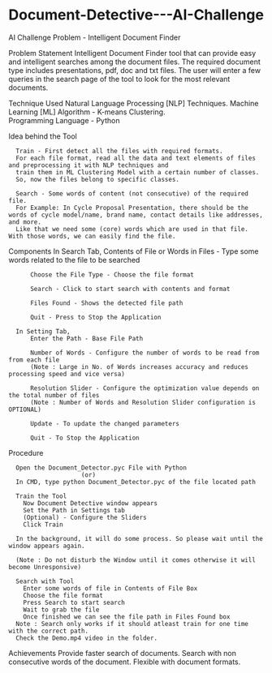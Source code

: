 # Document-Detective---AI-Challenge
AI Challenge Problem - Intelligent Document Finder

Problem Statement
      Intelligent Document Finder tool that can provide easy and intelligent searches among the document files. The required document type includes presentations, pdf, doc and txt files. The user will enter a few queries in the search page of the tool to look for the most relevant documents.


Technique Used
      Natural Language Processing [NLP] Techniques.
      Machine Learning [ML] Algorithm - K-means Clustering.  
      Programming Language - Python


Idea behind the Tool
  
      Train - First detect all the files with required formats.  
      For each file format, read all the data and text elements of files and preprocessing it with NLP techniques and 
      train them in ML Clustering Model with a certain number of classes. 
      So, now the files belong to specific classes. 

      Search - Some words of content (not consecutive) of the required file. 
      For Example: In Cycle Proposal Presentation, there should be the words of cycle model/name, brand name, contact details like addresses, and more. 
      Like that we need some (core) words which are used in that file. With those words, we can easily find the file.


Components
      In Search Tab, 
          Contents of File or Words in Files - Type some words related to the file to be searched

          Choose the File Type - Choose the file format

          Search - Click to start search with contents and format

          Files Found - Shows the detected file path

          Quit - Press to Stop the Application

      In Setting Tab,
          Enter the Path - Base File Path

          Number of Words - Configure the number of words to be read from from each file
          (Note : Large in No. of Words increases accuracy and reduces processing speed and vice versa)

          Resolution Slider - Configure the optimization value depends on the total number of files
          (Note : Number of Words and Resolution Slider configuration is OPTIONAL)

          Update - To update the changed parameters 

          Quit - To Stop the Application


Procedure

      Open the Document_Detector.pyc File with Python
                        (or) 
      In CMD, type python Document_Detector.pyc of the file located path

      Train the Tool
        Now Document Detective window appears
        Set the Path in Settings tab
        (Optional) - Configure the Sliders 
        Click Train

      In the background, it will do some process. So please wait until the window appears again.

      (Note : Do not disturb the Window until it comes otherwise it will become Unresponsive)

      Search with Tool
        Enter some words of file in Contents of File Box
        Choose the file format
        Press Search to start search
        Wait to grab the file
        Once finished we can see the file path in Files Found box
      Note : Search only works if it should atleast train for one time with the correct path.
      Check the Demo.mp4 video in the folder.


Achievements
      Provide faster search of documents.
      Search with non consecutive words of the document.
      Flexible with document formats.
